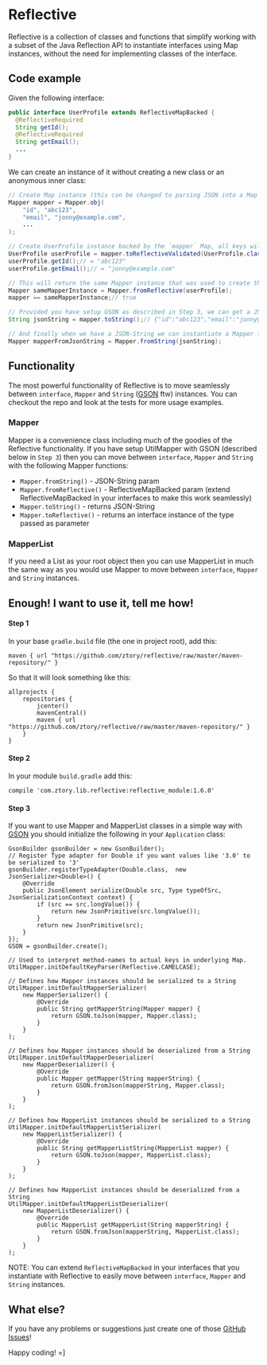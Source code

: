 # Reflective

Reflective is a collection of classes and functions that simplify working with a subset of the Java Reflection API to instantiate interfaces using Map instances, without the need for implementing classes of the interface.

## Code example

Given the following interface:
```java
public interface UserProfile extends ReflectiveMapBacked {
  @ReflectiveRequired
  String getId();
  @ReflectiveRequired
  String getEmail();
  ...
}
```

We can create an instance of it without creating a new class or an anonymous inner class:
```java
// Create Map instance (this can be changed to parsing JSON into a Map instance using GSON for example)
Mapper mapper = Mapper.obj(
    "id", "abc123",
    "email", "jonny@example.com",
    ...
);

// Create UserProfile instance backed by the `mapper` Map, all keys will be get/set by the methods in UserProfile
UserProfile userProfile = mapper.toReflectiveValidated(UserProfile.class);
userProfile.getId();// = "abc123"
userProfile.getEmail();// = "jonny@example.com"

// This will return the same Mapper instance that was used to create the UserProfile instance
Mapper sameMapperInstance = Mapper.fromReflective(userProfile);
mapper == sameMapperInstance;// true

// Provided you have setup GSON as described in Step 3, we can get a JSON-String from toString()
String jsonString = mapper.toString();// {"id":"abc123","email":"jonny@example.com", ...

// And finally when we have a JSON-String we can instantiate a Mapper from it
Mapper mapperFromJsonString = Mapper.fromString(jsonString);
```

## Functionality

The most powerful functionality of Reflective is to move seamlessly between `interface`, `Mapper` and `String` ([GSON](https://github.com/google/gson) ftw) instances.
You can checkout the repo and look at the tests for more usage examples.

### Mapper
Mapper is a convenience class including much of the goodies of the Reflective functionality.
If you have setup UtilMapper with GSON (described below in `Step 3`) then you can move between `interface`, `Mapper` and `String` with the following Mapper functions:
- `Mapper.fromString()` - JSON-String param
- `Mapper.fromReflective()` - ReflectiveMapBacked param (extend ReflectiveMapBacked in your interfaces to make this work seamlessly)
- `Mapper.toString()` - returns JSON-String
- `Mapper.toReflective()` - returns an interface instance of the type passed as parameter

### MapperList
If you need a List as your root object then you can use MapperList in much the same way as you would use Mapper to move between `interface`, `Mapper` and `String` instances.

## Enough! I want to use it, tell me how!

#### Step 1
In your base `gradle.build` file (the one in project root), add this:
```
maven { url "https://github.com/ztory/reflective/raw/master/maven-repository/" }
```
So that it will look something like this:
```
allprojects {
    repositories {
        jcenter()
        mavenCentral()
        maven { url "https://github.com/ztory/reflective/raw/master/maven-repository/" }
    }
}
```

#### Step 2
In your module `build.gradle` add this:
```
compile 'com.ztory.lib.reflective:reflective_module:1.6.0'
```

#### Step 3
If you want to use Mapper and MapperList classes in a simple way with [GSON](https://github.com/google/gson) you should initialize the following in your `Application` class:
```
GsonBuilder gsonBuilder = new GsonBuilder();
// Register Type adapter for Double if you want values like '3.0' to be serialized to '3'
gsonBuilder.registerTypeAdapter(Double.class,  new JsonSerializer<Double>() {
    @Override
    public JsonElement serialize(Double src, Type typeOfSrc, JsonSerializationContext context) {
        if (src == src.longValue()) {
            return new JsonPrimitive(src.longValue());
        }
        return new JsonPrimitive(src);
    }
});
GSON = gsonBuilder.create();

// Used to interpret method-names to actual keys in underlying Map.
UtilMapper.initDefaultKeyParser(Reflective.CAMELCASE);

// Defines how Mapper instances should be serialized to a String
UtilMapper.initDefaultMapperSerializer(
    new MapperSerializer() {
        @Override
        public String getMapperString(Mapper mapper) {
            return GSON.toJson(mapper, Mapper.class);
        }
    }
);

// Defines how Mapper instances should be deserialized from a String
UtilMapper.initDefaultMapperDeserializer(
    new MapperDeserializer() {
        @Override
        public Mapper getMapper(String mapperString) {
            return GSON.fromJson(mapperString, Mapper.class);
        }
    }
);

// Defines how MapperList instances should be serialized to a String
UtilMapper.initDefaultMapperListSerializer(
    new MapperListSerializer() {
        @Override
        public String getMapperListString(MapperList mapper) {
            return GSON.toJson(mapper, MapperList.class);
        }
    }
);

// Defines how MapperList instances should be deserialized from a String
UtilMapper.initDefaultMapperListDeserializer(
    new MapperListDeserializer() {
        @Override
        public MapperList getMapperList(String mapperString) {
            return GSON.fromJson(mapperString, MapperList.class);
        }
    }
);
```
NOTE: You can extend `ReflectiveMapBacked` in your interfaces that you instantiate with Reflective to easily move between `interface`, `Mapper` and `String` instances.

## What else?

If you have any problems or suggestions just create one of those [GitHub Issues](https://github.com/ztory/reflective/issues)!

Happy coding! =]
